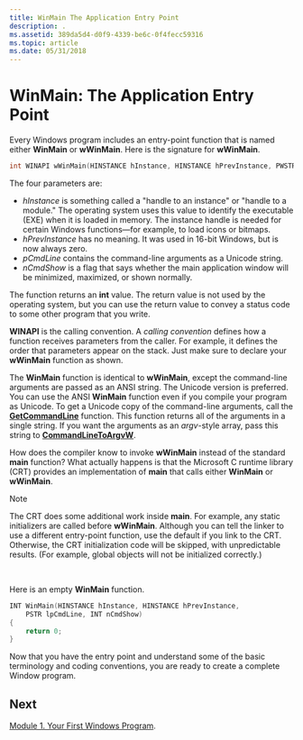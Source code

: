 ```yaml
---
title: WinMain The Application Entry Point
description: .
ms.assetid: 389da5d4-d0f9-4339-be6c-0f4fecc59316
ms.topic: article
ms.date: 05/31/2018
---
```


# WinMain: The Application Entry Point

Every Windows program includes an entry-point function that is named either **WinMain** or **wWinMain**. Here is the signature for **wWinMain**.


```C++
int WINAPI wWinMain(HINSTANCE hInstance, HINSTANCE hPrevInstance, PWSTR pCmdLine, int nCmdShow);
```



The four parameters are:

-   *hInstance* is something called a "handle to an instance" or "handle to a module." The operating system uses this value to identify the executable (EXE) when it is loaded in memory. The instance handle is needed for certain Windows functions—for example, to load icons or bitmaps.
-   *hPrevInstance* has no meaning. It was used in 16-bit Windows, but is now always zero.
-   *pCmdLine* contains the command-line arguments as a Unicode string.
-   *nCmdShow* is a flag that says whether the main application window will be minimized, maximized, or shown normally.

The function returns an **int** value. The return value is not used by the operating system, but you can use the return value to convey a status code to some other program that you write.

**WINAPI** is the calling convention. A *calling convention* defines how a function receives parameters from the caller. For example, it defines the order that parameters appear on the stack. Just make sure to declare your **wWinMain** function as shown.

The **WinMain** function is identical to **wWinMain**, except the command-line arguments are passed as an ANSI string. The Unicode version is preferred. You can use the ANSI **WinMain** function even if you compile your program as Unicode. To get a Unicode copy of the command-line arguments, call the [**GetCommandLine**](/windows/desktop/api/processenv/nf-processenv-getcommandlinea) function. This function returns all of the arguments in a single string. If you want the arguments as an *argv*-style array, pass this string to [**CommandLineToArgvW**](/windows/desktop/api/shellapi/nf-shellapi-commandlinetoargvw).

How does the compiler know to invoke **wWinMain** instead of the standard **main** function? What actually happens is that the Microsoft C runtime library (CRT) provides an implementation of **main** that calls either **WinMain** or **wWinMain**.

> [!Note]  
> The CRT does some additional work inside **main**. For example, any static initializers are called before **wWinMain**. Although you can tell the linker to use a different entry-point function, use the default if you link to the CRT. Otherwise, the CRT initialization code will be skipped, with unpredictable results. (For example, global objects will not be initialized correctly.)

 

Here is an empty **WinMain** function.


```C++
INT WinMain(HINSTANCE hInstance, HINSTANCE hPrevInstance,
    PSTR lpCmdLine, INT nCmdShow)
{
    return 0;
}
```



Now that you have the entry point and understand some of the basic terminology and coding conventions, you are ready to create a complete Window program.

## Next

[Module 1. Your First Windows Program](your-first-windows-program.md).

 

 